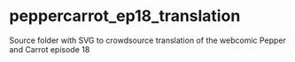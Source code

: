 # peppercarrot_ep18_translation
Source folder with SVG to crowdsource translation of the webcomic Pepper and Carrot episode 18

